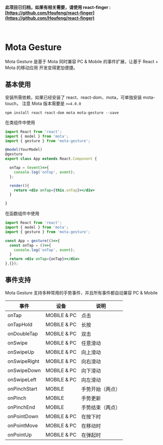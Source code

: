 <br/>
<br/>

**此项目已归档，如果有相关需要，请使用 react-finger : [https://github.com/Houfeng/react-finger](https://github.com/Houfeng/react-finger)**

<br/>

# Mota Gesture

Mota Gesture 是基于 Mota 同时兼容 PC & Mobile 的事件扩展，让基于 React + Mota 的移动应用
开发变得更加便捷。

## 基本使用

安装所需依赖，如果已经安装了 react、react-dom、mota，可单独安装 mota-touch，
注意 Mota 版本需要是 `>=4.0.0`

```
npm install react react-dom mota mota-gesture --save
```

在类组件中使用

```jsx
import React from 'react';
import { model } from 'mota';
import { gesture } from 'mota-gesture';

@model(YourModel)
@gesture
export class App extends React.Component {

  onTap = (event)=>{
    console.log('onTap', event);
  };

  render(){
    return <div onTap={this.onTap}></div>
  }

}

```

在函数组件中使用

```jsx
import React from 'react';
import { model } from 'mota';
import { gesture } from 'mota-gesture';

const App = gesture(()=>{
  const onTap = ()=>{
    console.log('onTap', event);
  }
  return <div onTap={onTap}></div>
},{});

```

## 事件支持

Mota Gesture 支持多种常用的手势事件，并且所有事件都自动兼容 PC & Mobile

事件 | 设备 | 说明  
------- | ------- | -------  
onTap | MOBILE & PC | 点击 
onTapHold | MOBILE & PC | 长按  
onDoubleTap | MOBILE & PC | 双击  
onSwipe | MOBILE & PC | 任意滑动
onSwipeUp | MOBILE & PC | 向上滑动 
onSwipeRight | MOBILE & PC | 向右滑动 
onSwipeDown | MOBILE & PC | 向下滑动  
onSwipeLeft | MOBILE & PC | 向左滑动
onPinchStart | MOBILE | 手势开始（两点） 
onPinch | MOBILE | 手势更新
onPinchEnd | MOBILE | 手势结束（两点）
onPointDown | MOBILE & PC | 在按下时
onPointMove | MOBILE & PC | 在移动时
onPointUp |  MOBILE & PC | 在弹起时

